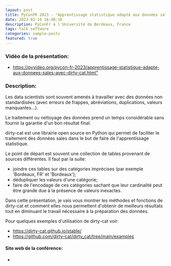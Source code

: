 ```yaml
---
layout: post
title: PyConFR 2023 - "Apprentissage statistique adapté aux données sales avec dirty-cat"
date: 2023-02-16 16:40:16
description: PyConFr à l'Université de Bordeaux, France
tags: talk software
categories: sample-posts
featured: true
---
```


### Vidéo de la présentation:

<ul>
    <li> <a href="https://pyvideo.org/pycon-fr-2023/apprentissage-statistique-adapte-aux-donnees-sales-avec-dirty-cat.html">https://pyvideo.org/pycon-fr-2023/apprentissage-statistique-adapte-aux-donnees-sales-avec-dirty-cat.html"</a> </li>
</ul>

### Description:

Les data scientists sont souvent amenés à travailler avec des données non standardisées (avec erreurs de frappes, abréviations, duplications, valeurs manquantes...).

Le traitement ou nettoyage des données prend un temps considérable sans fournir la garantie d'un bon résultat final.

dirty-cat est une librairie open source en Python qui permet de faciliter le traitement des données sales dans le but de faire de l'apprentissage statistique.

Le point de départ est souvent une collection de tables provenant de sources différentes. Il faut par la suite:

<ul>
    <li>joindre ces tables sur des catégories imprécises (par exemple 'Bordeaux, FR' et 'Bordeaux');</li>
    <li>dédupliquer les valeurs d'une catégorie;</li>
    <li>faire de l'encodage de ces catégories sachant que leur cardinalité peut être grande due à la présence de valeurs inexactes.</li>
</ul>

Dans cette présentation, je vais vous montrer les méthodes et fonctions de dirty-cat et comment elles nous permettent d'obtenir de meilleurs résultats tout en diminuant le travail nécessaire à la préparation des données.

Pour quelques exemples d'utilisation de dirty-cat voir:
<ul>
    <li> <a href="https://dirty-cat.github.io/stable/">https://dirty-cat.github.io/stable/</a> </li>
    <li> <a href="https://github.com/dirty-cat/dirty_cat/tree/main/examples">https://github.com/dirty-cat/dirty_cat/tree/main/examples</a> </li>
</ul>

#### Site web de la conférence:
<ul>
    <li> <a href="https://www.pycon.fr/2023/en/index.html"></a> </li>
</ul>
